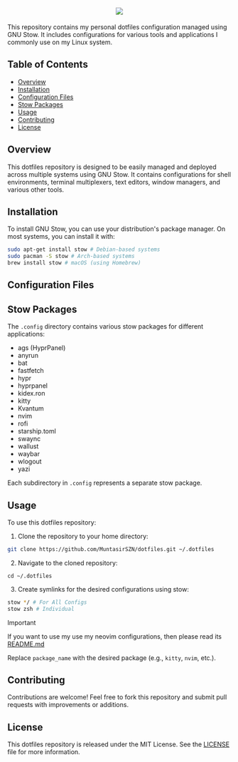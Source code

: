 <h1 align="center">
  <img src="https://readme-typing-svg.demolab.com/?lines=👋+Welcome+To+My+Dotfiles!;&font=Poppins">
</h1>

This repository contains my personal dotfiles configuration managed using GNU Stow. It includes configurations for various tools and applications I commonly use on my Linux system.

## Table of Contents

- [Overview](#overview)
- [Installation](#installation)
- [Configuration Files](#configuration-files)
- [Stow Packages](#stow-packages)
- [Usage](#usage)
- [Contributing](#contributing)
- [License](#license)

## Overview

This dotfiles repository is designed to be easily managed and deployed across multiple systems using GNU Stow. It contains configurations for shell environments, terminal multiplexers, text editors, window managers, and various other tools.

## Installation

To install GNU Stow, you can use your distribution's package manager. On most systems, you can install it with:

```bash
sudo apt-get install stow # Debian-based systems
sudo pacman -S stow # Arch-based systems
brew install stow # macOS (using Homebrew)
```

## Configuration Files

## Stow Packages

The `.config` directory contains various stow packages for different applications:

- ags (HyprPanel)
- anyrun
- bat
- fastfetch
- hypr
- hyprpanel
- kidex.ron
- kitty
- Kvantum
- nvim
- rofi
- starship.toml
- swaync
- wallust
- waybar
- wlogout
- yazi

Each subdirectory in `.config` represents a separate stow package.

## Usage

To use this dotfiles repository:

1. Clone the repository to your home directory:

```bash
git clone https://github.com/MuntasirSZN/dotfiles.git ~/.dotfiles
```

2. Navigate to the cloned repository:

```
cd ~/.dotfiles
```

3. Create symlinks for the desired configurations using stow:

```bash
stow */ # For All Configs
stow zsh # Individual
```

> [!Important]
> If you want to use my use my neovim configurations, then please read its [README.md](./neovim/.config/nvim/README.md)

Replace `package_name` with the desired package (e.g., `kitty`, `nvim`, etc.).

## Contributing

Contributions are welcome! Feel free to fork this repository and submit pull requests with improvements or additions.

## License

This dotfiles repository is released under the MIT License. See the [LICENSE](./LICENSE) file for more information.
